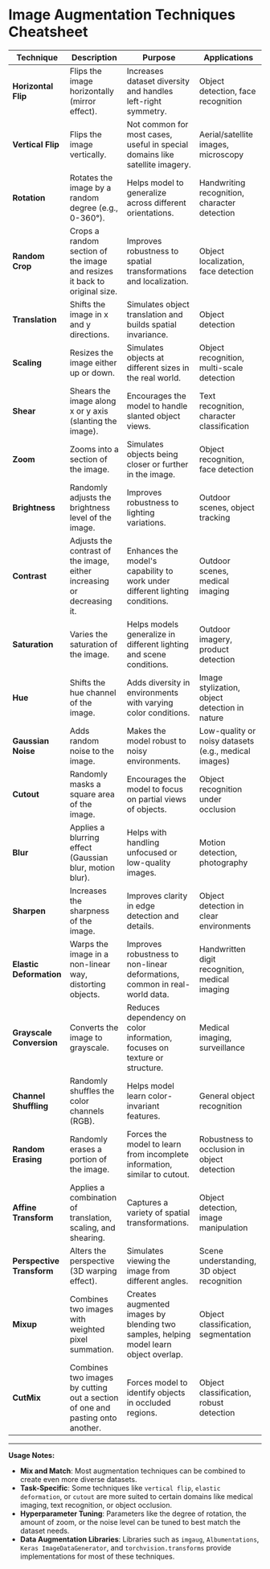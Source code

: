 # Image Augmentation Techniques Cheatsheet

| **Technique**        | **Description**                                                                                           | **Purpose**                                                                                     | **Applications**                                           |
|----------------------|-----------------------------------------------------------------------------------------------------------|-------------------------------------------------------------------------------------------------|------------------------------------------------------------|
| **Horizontal Flip**   | Flips the image horizontally (mirror effect).                                                             | Increases dataset diversity and handles left-right symmetry.                                     | Object detection, face recognition                          |
| **Vertical Flip**     | Flips the image vertically.                                                                               | Not common for most cases, useful in special domains like satellite imagery.                     | Aerial/satellite images, microscopy                         |
| **Rotation**          | Rotates the image by a random degree (e.g., 0-360°).                                                      | Helps model to generalize across different orientations.                                         | Handwriting recognition, character detection                |
| **Random Crop**       | Crops a random section of the image and resizes it back to original size.                                 | Improves robustness to spatial transformations and localization.                                | Object localization, face detection                         |
| **Translation**       | Shifts the image in x and y directions.                                                                   | Simulates object translation and builds spatial invariance.                                      | Object detection                                            |
| **Scaling**           | Resizes the image either up or down.                                                                      | Simulates objects at different sizes in the real world.                                          | Object recognition, multi-scale detection                   |
| **Shear**             | Shears the image along x or y axis (slanting the image).                                                  | Encourages the model to handle slanted object views.                                             | Text recognition, character classification                  |
| **Zoom**              | Zooms into a section of the image.                                                                        | Simulates objects being closer or further in the image.                                          | Object recognition, face detection                          |
| **Brightness**        | Randomly adjusts the brightness level of the image.                                                       | Improves robustness to lighting variations.                                                      | Outdoor scenes, object tracking                             |
| **Contrast**          | Adjusts the contrast of the image, either increasing or decreasing it.                                    | Enhances the model's capability to work under different lighting conditions.                     | Outdoor scenes, medical imaging                             |
| **Saturation**        | Varies the saturation of the image.                                                                       | Helps models generalize in different lighting and scene conditions.                              | Outdoor imagery, product detection                          |
| **Hue**               | Shifts the hue channel of the image.                                                                      | Adds diversity in environments with varying color conditions.                                    | Image stylization, object detection in nature               |
| **Gaussian Noise**    | Adds random noise to the image.                                                                           | Makes the model robust to noisy environments.                                                    | Low-quality or noisy datasets (e.g., medical images)         |
| **Cutout**            | Randomly masks a square area of the image.                                                                | Encourages the model to focus on partial views of objects.                                       | Object recognition under occlusion                          |
| **Blur**              | Applies a blurring effect (Gaussian blur, motion blur).                                                   | Helps with handling unfocused or low-quality images.                                             | Motion detection, photography                               |
| **Sharpen**           | Increases the sharpness of the image.                                                                     | Improves clarity in edge detection and details.                                                  | Object detection in clear environments                      |
| **Elastic Deformation**| Warps the image in a non-linear way, distorting objects.                                                  | Improves robustness to non-linear deformations, common in real-world data.                       | Handwritten digit recognition, medical imaging              |
| **Grayscale Conversion** | Converts the image to grayscale.                                                                       | Reduces dependency on color information, focuses on texture or structure.                        | Medical imaging, surveillance                               |
| **Channel Shuffling** | Randomly shuffles the color channels (RGB).                                                               | Helps model learn color-invariant features.                                                      | General object recognition                                  |
| **Random Erasing**    | Randomly erases a portion of the image.                                                                   | Forces the model to learn from incomplete information, similar to cutout.                        | Robustness to occlusion in object detection                 |
| **Affine Transform**  | Applies a combination of translation, scaling, and shearing.                                              | Captures a variety of spatial transformations.                                                   | Object detection, image manipulation                        |
| **Perspective Transform** | Alters the perspective (3D warping effect).                                                           | Simulates viewing the image from different angles.                                               | Scene understanding, 3D object recognition                  |
| **Mixup**             | Combines two images with weighted pixel summation.                                                        | Creates augmented images by blending two samples, helping model learn object overlap.            | Object classification, segmentation                         |
| **CutMix**            | Combines two images by cutting out a section of one and pasting onto another.                             | Forces model to identify objects in occluded regions.                                            | Object classification, robust detection                     |

---

**Usage Notes:**

- **Mix and Match**: Most augmentation techniques can be combined to create even more diverse datasets.
- **Task-Specific**: Some techniques like `vertical flip`, `elastic deformation`, or `cutout` are more suited to certain domains like medical imaging, text recognition, or object occlusion.
- **Hyperparameter Tuning**: Parameters like the degree of rotation, the amount of zoom, or the noise level can be tuned to best match the dataset needs.
- **Data Augmentation Libraries**: Libraries such as `imgaug`, `Albumentations`, `Keras ImageDataGenerator`, and `torchvision.transforms` provide implementations for most of these techniques.
